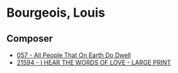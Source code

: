 # Bourgeois, Louis

## Composer

- [057 - All People That On Earth Do Dwell](/hymns/057.md)
- [21594 -  I HEAR THE WORDS OF LOVE - LARGE PRINT](/hymns/21594.md)

